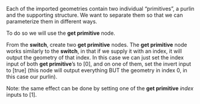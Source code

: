 Each of the imported geometries contain two individual “primitives”, a purlin and the supporting structure. We want to separate them so that we can parameterize them in different ways.

To do so we will use the **get primitive** node.

From the **switch**, create two **get primitive** nodes. The **get primitive** node works similarly to the **switch**, in that if we supply it with an index, it will output the geometry of that index. In this case we can just set the index input of both **get primitive**’s to [0], and on one of them, set the invert input to [true] (this node will output everything BUT the geometry in index 0, in this case our purlin).

Note: the same effect can be done by setting one of the **get primitive** *index* inputs to [1].

